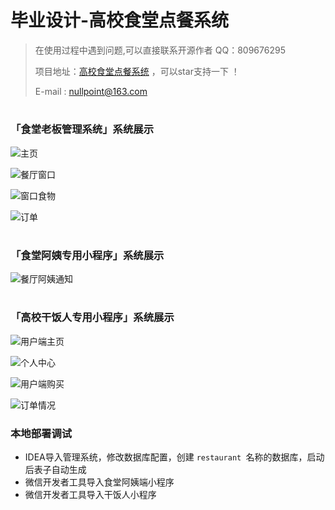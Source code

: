 # 毕业设计-高校食堂点餐系统


> 在使用过程中遇到问题,可以直接联系开源作者 QQ：809676295
>
> 项目地址：[高校食堂点餐系统](https://github.com/Lotharing/restaurant )     ，可以star支持一下 ！
>
> E-mail : nullpoint@163.com

# 

### 「食堂老板管理系统」系统展示

![主页](http://writing-images.oss-cn-beijing.aliyuncs.com/writing-images/2021-03-06-102840.png)

![餐厅窗口](http://writing-images.oss-cn-beijing.aliyuncs.com/writing-images/2021-03-06-102854.png)

![窗口食物](http://writing-images.oss-cn-beijing.aliyuncs.com/writing-images/2021-03-06-102859.png)

 ![订单](http://writing-images.oss-cn-beijing.aliyuncs.com/writing-images/2021-03-06-102907.png)

# 

###  「食堂阿姨专用小程序」系统展示

![餐厅阿姨通知](http://writing-images.oss-cn-beijing.aliyuncs.com/writing-images/2021-03-06-103719.png)

# 

###  「高校干饭人专用小程序」系统展示



![用户端主页](http://writing-images.oss-cn-beijing.aliyuncs.com/writing-images/2021-03-06-103032.png)



![个人中心](http://writing-images.oss-cn-beijing.aliyuncs.com/writing-images/2021-03-06-103057.png)

![用户端购买](http://writing-images.oss-cn-beijing.aliyuncs.com/writing-images/2021-03-06-103054.png)

![订单情况](http://writing-images.oss-cn-beijing.aliyuncs.com/writing-images/2021-03-06-103101.png)



### 本地部署调试



- IDEA导入管理系统，修改数据库配置，创建 `restaurant `名称的数据库，启动后表子自动生成
- 微信开发者工具导入食堂阿姨端小程序
- 微信开发者工具导入干饭人小程序


